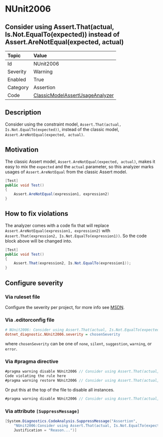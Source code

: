 # NUnit2006

## Consider using Assert.That(actual, Is.Not.EqualTo(expected)) instead of Assert.AreNotEqual(expected, actual)

| Topic    | Value
| :--      | :--
| Id       | NUnit2006
| Severity | Warning
| Enabled  | True
| Category | Assertion
| Code     | [ClassicModelAssertUsageAnalyzer](https://github.com/nunit/nunit.analyzers/blob/3.8.0/src/nunit.analyzers/ClassicModelAssertUsage/ClassicModelAssertUsageAnalyzer.cs)

## Description

Consider using the constraint model, `Assert.That(actual, Is.Not.EqualTo(expected))`, instead of the classic model,
`Assert.AreNotEqual(expected, actual)`.

## Motivation

The classic Assert model, `Assert.AreNotEqual(expected, actual)`, makes it easy to mix the `expected` and the `actual`
parameter, so this analyzer marks usages of `Assert.AreNotEqual` from the classic Assert model.

```csharp
[Test]
public void Test()
{
    Assert.AreNotEqual(expression1, expression2)
}
```

## How to fix violations

The analyzer comes with a code fix that will replace `Assert.AreNotEqual(expression1, expression2)` with
`Assert.That(expression2, Is.Not.EqualTo(expression1))`. So the code block above will be changed into.

```csharp
[Test]
public void Test()
{
    Assert.That(expression2, Is.Not.EqualTo(expression1));
}
```

<!-- start generated config severity -->
## Configure severity

### Via ruleset file

Configure the severity per project, for more info see
[MSDN](https://learn.microsoft.com/en-us/visualstudio/code-quality/using-rule-sets-to-group-code-analysis-rules?view=vs-2022).

### Via .editorconfig file

```ini
# NUnit2006: Consider using Assert.That(actual, Is.Not.EqualTo(expected)) instead of Assert.AreNotEqual(expected, actual)
dotnet_diagnostic.NUnit2006.severity = chosenSeverity
```

where `chosenSeverity` can be one of `none`, `silent`, `suggestion`, `warning`, or `error`.

### Via #pragma directive

```csharp
#pragma warning disable NUnit2006 // Consider using Assert.That(actual, Is.Not.EqualTo(expected)) instead of Assert.AreNotEqual(expected, actual)
Code violating the rule here
#pragma warning restore NUnit2006 // Consider using Assert.That(actual, Is.Not.EqualTo(expected)) instead of Assert.AreNotEqual(expected, actual)
```

Or put this at the top of the file to disable all instances.

```csharp
#pragma warning disable NUnit2006 // Consider using Assert.That(actual, Is.Not.EqualTo(expected)) instead of Assert.AreNotEqual(expected, actual)
```

### Via attribute `[SuppressMessage]`

```csharp
[System.Diagnostics.CodeAnalysis.SuppressMessage("Assertion",
    "NUnit2006:Consider using Assert.That(actual, Is.Not.EqualTo(expected)) instead of Assert.AreNotEqual(expected, actual)",
    Justification = "Reason...")]
```
<!-- end generated config severity -->
